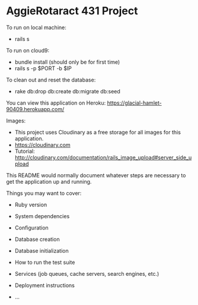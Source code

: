 # AggieRotaract 431 Project
To run on local machine: 
- rails s  

To run on cloud9: 
- bundle install (should only be for first time) 
- rails s -p $PORT -b $IP

To clean out and reset the database:
- rake db:drop db:create db:migrate db:seed

You can view this application on Heroku:
https://glacial-hamlet-90409.herokuapp.com/

Images:
- This project uses Cloudinary as a free storage for all images for this application.
- https://cloudinary.com
- Tutorial: http://cloudinary.com/documentation/rails_image_upload#server_side_upload

This README would normally document whatever steps are necessary to get the
application up and running.

Things you may want to cover:

* Ruby version

* System dependencies

* Configuration

* Database creation

* Database initialization

* How to run the test suite

* Services (job queues, cache servers, search engines, etc.)

* Deployment instructions

* ...
